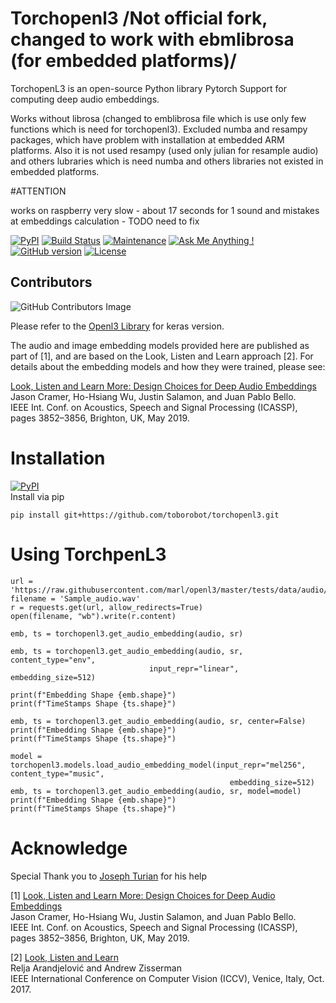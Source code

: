 # Torchopenl3 /Not official fork, changed to work with ebmlibrosa (for embedded platforms)/
TorchopenL3 is an open-source Python library Pytorch Support for computing deep audio embeddings.

Works without librosa (changed to emblibrosa file which is use only few functions which is need for torchopenl3). Excluded numba and resampy packages, which have problem with installation at embedded ARM platforms.
Also it is not used resampy (used only julian for resample audio) and others lubraries which is need numba and others libraries not existed in embedded platforms.

#ATTENTION

works on raspberry very slow - about 17 seconds for 1 sound and mistakes at embeddings calculation - TODO need to fix




[![PyPI](https://img.shields.io/badge/python-3.6%2C%203.7-blue.svg)](https://pypi.python.org/pypi/openl3) [![Build Status](https://travis-ci.org/turian/torchopenl3.png?branch=main)](https://travis-ci.org/turian/torchopenl3) [![Maintenance](https://img.shields.io/badge/Maintained%3F-yes-green.svg)](https://github.com/turian/torchopenl3/pulse) [![Ask Me Anything !](https://img.shields.io/badge/Ask%20me-anything-1abc9c.svg)](https://GitHub.com/turian/torchopenl3) [![GitHub version](https://badge.fury.io/gh/turian%2Ftorchopenl3.svg)](https://github.com/turian/torchopenl3) [![License](https://img.shields.io/badge/License-Apache%202.0-blue.svg)](https://opensource.org/licenses/Apache-2.0)

## Contributors
![GitHub Contributors Image](https://contrib.rocks/image?repo=turian/torchopenl3)

Please refer to the [Openl3 Library](https://github.com/marl/openl3) for keras version.

The audio and image embedding models provided here are published as part of [1], and are based on the Look, Listen and Learn approach [2]. For details about the embedding models and how they were trained, please see:

[Look, Listen and Learn More: Design Choices for Deep Audio Embeddings](http://www.justinsalamon.com/uploads/4/3/9/4/4394963/cramer_looklistenlearnmore_icassp_2019.pdf)<br/>
Jason Cramer, Ho-Hsiang Wu, Justin Salamon, and Juan Pablo Bello.<br/>
IEEE Int. Conf. on Acoustics, Speech and Signal Processing (ICASSP), pages 3852–3856, Brighton, UK, May 2019.


# Installation
[![PyPI](https://img.shields.io/badge/python-3.6%2C%203.7-blue.svg)](https://pypi.python.org/pypi/openl3)  
Install via pip 
```
pip install git+https://github.com/toborobot/torchopenl3.git
```

# Using TorchpenL3
```
url = 'https://raw.githubusercontent.com/marl/openl3/master/tests/data/audio/chirp_44k.wav'
filename = 'Sample_audio.wav'
r = requests.get(url, allow_redirects=True)
open(filename, "wb").write(r.content)

emb, ts = torchopenl3.get_audio_embedding(audio, sr)

emb, ts = torchopenl3.get_audio_embedding(audio, sr, content_type="env",
                               input_repr="linear", embedding_size=512)

print(f"Embedding Shape {emb.shape}")
print(f"TimeStamps Shape {ts.shape}")

emb, ts = torchopenl3.get_audio_embedding(audio, sr, center=False)
print(f"Embedding Shape {emb.shape}")
print(f"TimeStamps Shape {ts.shape}")

model = torchopenl3.models.load_audio_embedding_model(input_repr="mel256", content_type="music",
                                                 embedding_size=512)
emb, ts = torchopenl3.get_audio_embedding(audio, sr, model=model)
print(f"Embedding Shape {emb.shape}")
print(f"TimeStamps Shape {ts.shape}")

```

# Acknowledge
Special Thank you to [Joseph Turian](https://github.com/turain) for his help

[1] [Look, Listen and Learn More: Design Choices for Deep Audio Embeddings](http://www.justinsalamon.com/uploads/4/3/9/4/4394963/cramer\_looklistenlearnmore\_icassp\_2019.pdf)<br/>
Jason Cramer, Ho-Hsiang Wu, Justin Salamon, and Juan Pablo Bello.<br/>
IEEE Int. Conf. on Acoustics, Speech and Signal Processing (ICASSP), pages 3852–3856, Brighton, UK, May 2019.

[2] [Look, Listen and Learn](http://openaccess.thecvf.com/content\_ICCV\_2017/papers/Arandjelovic\_Look\_Listen\_and\_ICCV\_2017\_paper.pdf)<br/>
Relja Arandjelović and Andrew Zisserman<br/>
IEEE International Conference on Computer Vision (ICCV), Venice, Italy, Oct. 2017.
